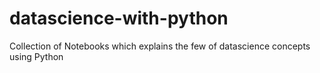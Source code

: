 # datascience-with-python
Collection of Notebooks which explains the few of datascience concepts using Python
